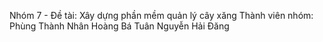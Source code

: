Nhóm 7 - Đề tài: Xây dựng phần mềm quản lý cây xăng
Thành viên nhóm:
    Phùng Thành Nhân
    Hoàng Bá Tuân
    Nguyễn Hải Đăng


